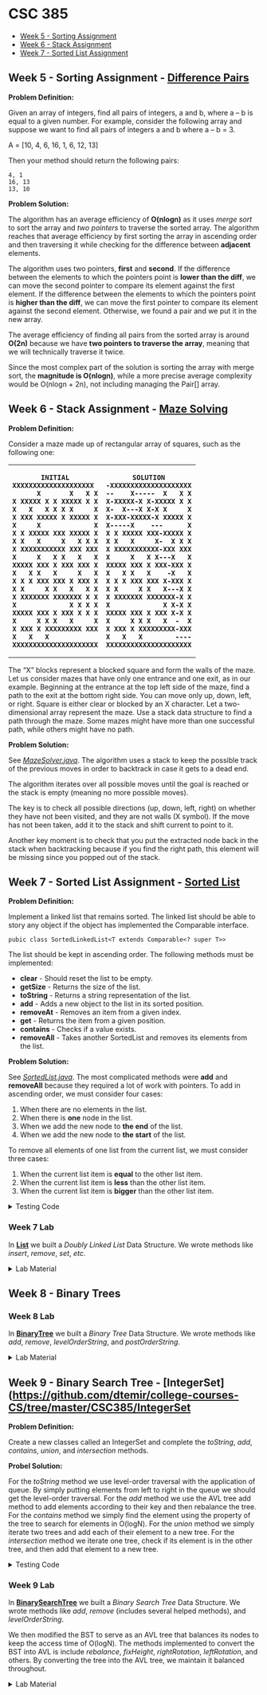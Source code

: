 # CSC 385

- [Week 5 - Sorting Assignment](#week-5---sorting-assignment---difference-pairs)
- [Week 6 - Stack Assignment](#week-6---stack-assignment---maze-solving)
- [Week 7 - Sorted List Assignment](#week-7---sorted-list-assignment---sorted-list)

## Week 5 - Sorting Assignment - [Difference Pairs](https://github.com/dtemir/college-courses-CS/tree/master/CSC385/DifferencePairs)

**Problem Definition:**

Given an array of integers, find all pairs of integers, a and b, where a – b is equal to a given number.
For example, consider the following array and suppose we want to find all pairs of integers a and b where a – b = 3.

A = [10, 4, 6, 16, 1, 6, 12, 13]

Then your method should return the following pairs:

	4, 1
	16, 13
	13, 10 

**Problem Solution:**

The algorithm has an average efficiency of **O(nlogn)** as it uses *merge sort* to sort the array and *two pointers* to traverse the sorted array. The algorithm reaches that average efficiency by first sorting the array in ascending order and then traversing it while checking for the difference between **adjacent** elements.

The algorithm uses two pointers, **first** and **second**. If the difference between the elements to which the pointers point is **lower than the diff**, we can move the second pointer to compare its element against the first element. If the difference between the elements to which the pointers point is **higher than the diff**, we can move the first pointer to compare its element against the second element. Otherwise, we found a pair and we put it in the new array.

The average efficiency of finding all pairs from the sorted array is around **O(2n)** because we have **two pointers to traverse the array**, meaning that we will technically traverse it twice. 

Since the most complex part of the solution is sorting the array with merge sort, the **magnitude is O(nlogn)**, while a more precise average complexity would be O(nlogn + 2n), not including managing the Pair[] array.

## Week 6 - Stack Assignment - [Maze Solving](https://github.com/dtemir/college-courses-CS/tree/master/CSC385/MazeSolving)

**Problem Definition:**

Consider a maze made up of rectangular array of squares, such as the following one:

<table>

<th> 

    INITIAL
    XXXXXXXXXXXXXXXXXXXX 
          X       X   X X
    X XXXXX X X XXXXX X X
    X   X   X X X X     X
    X XXX XXXXX X XXXXX X
    X     X             X
    X X XXXXX XXX XXXXX X
    X X   X     X   X X X
    X XXXXXXXXXXX XXX XXX
    X     X   X X   X   X
    XXXXX XXX X XXX XXX X
    X   X X   X     X   X
    X X X XXX XXX X XXX X
    X X     X X   X   X X
    X XXXXXXX XXXXXXX X X
    X             X X X X
    XXXXX XXX X XXX X X X
    X     X X X   X     X
    X XXX X XXXXXXXXX XXX
    X   X   X            
    XXXXXXXXXXXXXXXXXXXXX

</th> 

<th> 

    SOLUTION
    -XXXXXXXXXXXXXXXXXXXX
    --    X-----  X   X X
    X-XXXXX-X X-XXXXX X X
    X-  X---X X-X X     X
    X-XXX-XXXXX-X XXXXX X
    X-----X    ---      X
    X X XXXXX XXX-XXXXX X
    X X   X     X-  X X X
    X XXXXXXXXXXX-XXX XXX
    X     X   X X---X   X
    XXXXX XXX X XXX-XXX X
    X   X X   X    -X   X
    X X X XXX XXX X-XXX X
    X X     X X   X---X X
    X XXXXXXX XXXXXXX-X X
    X             X X-X X
    XXXXX XXX X XXX X-X X
    X     X X X   X  -  X
    X XXX X XXXXXXXXX-XXX
    X   X   X        ----
    XXXXXXXXXXXXXXXXXXXXX

</th>

</table>

The “X” blocks represent a blocked square and form the walls of the maze. 
Let us consider mazes that have only one entrance and one exit, as in our example. 
Beginning at the entrance at the top left side of the maze, find a path to the exit at the bottom right side. 
You can move only up, down, left, or right. Square is either clear or blocked by an X character. 
Let a two-dimensional array represent the maze. Use a stack data structure to find a path through the maze. 
Some mazes might have more than one successful path, while others might have no path.

**Problem Solution:** 

See [*MazeSolver.java*](https://github.com/dtemir/college-courses-CS/blob/master/CSC385/MazeSolving/src/maze/MazeSolver.java). 
The algorithm uses a stack to keep the possible track of the previous moves in order to backtrack in case it gets to a dead end.

The algorithm iterates over all possible moves until the goal is reached or the stack is empty (meaning no more possible moves).

The key is to check all possible directions (up, down, left, right) on whether they have not been visited, and they are not walls (X symbol).
If the move has not been taken, add it to the stack and shift current to point to it.

Another key moment is to check that you put the extracted node back in the stack when backtracking
because if you find the right path, this element will be missing since you popped out of the stack.

## Week 7 - Sorted List Assignment - [Sorted List](https://github.com/dtemir/college-courses-CS/tree/master/CSC385/SortedList)

**Problem Definition:** 

Implement a linked list that remains sorted. 
The linked list should be able to story any object if the object has implemented the Comparable interface.

    pubic class SortedLinkedList<T extends Comparable<? super T>>

The list should be kept in ascending order. 
The following methods must be implemented:
* **clear** - Should reset the list to be empty.
* **getSize** - Returns the size of the list.
* **toString** - Returns a string representation of the list.
* **add** - Adds a new object to the list in its sorted position.
* **removeAt** - Removes an item from a given index.
* **get** - Returns the item from a given position.
* **contains** - Checks if a value exists.
* **removeAll** - Takes another SortedList and removes its elements from the list.

**Problem Solution:**

See [*SortedList.java*](https://github.com/dtemir/college-courses-CS/blob/master/CSC385/SortedList/src/SortedList.java).
The most complicated methods were **add** and **removeAll** because they required a lot of work with pointers.
To add in ascending order, we must consider four cases: 
1. When there are no elements in the list.
2. When there is **one** node in the list.
3. When we add the new node to **the end** of the list.
4. When we add the new node to **the start** of the list.

To remove all elements of one list from the current list, we must consider three cases:
1. When the current list item is **equal** to the other list item.
2. When the current list item is **less** than the other list item.
3. When the current list item is **bigger** than the other list item.

<details> <summary>Testing Code</summary>

    *****TESTING TOSTRING WITH INTEGERS*********

    Adding [-19, -14, -7, 14, 5, -1, 0, -5, 19, 20]
    List: [-19, -14, -7, -5, -1, 0, 5, 14, 19, 20]
    
    Adding more numbers to same list
    
    Added [5, 12, -18, 2]
    List: [-19, -18, -14, -7, -5, -1, 0, 2, 5, 5, 12, 14, 19, 20]
    
    The above list prints should show a sorted list.
    
    ******TESTING TOSTRING WITH CHARACTERS*******
    
    Added [f, j, k, d, v, l, n, l, k, d]
    List: [d, d, f, j, k, k, l, l, n, v]
    
    The above list should be a sorted list of characters

    ******TESTING CONTAINS*******
    List: [2, 4, 6, 8, 10, 12, 14, 16, 18, 20]
    
    Does the list have 6?	true
    Does the list have 20?	true
    Does the list have -10?	false
    Does the list have 3?	false
    
    Should be 
    true
    true
    false
    false
    
    *******TESTING GET METHOD********
    
    Using list: [0, 1, 3, 3, 6, 7, 8, 14, 16, 19]
    Getting element at position 7: 14
    
    Testing out of bounds index positive value.
    Threw an IndexOutOfBoundsException.  Pass.
    
    Testing out of bounds index negative value.
    Threw an IndexOutOfBoundsException.  Pass.
    
    Testing EmptyCollectionException.
    Threw EmptyCollectionException. Pass.
    
    *******TESTING REMOVEAT********
    
    Using list: [5, 9, 10, 13, 13, 14, 14, 14, 15, 19]
    
    Remove element at position 3: [5, 9, 10, 13, 14, 14, 14, 15, 19]
    
    Remove element at position 0: [9, 10, 13, 14, 14, 14, 15, 19]
    
    Remove element at position size - 1: [9, 10, 13, 14, 14, 14, 15]
    
    Testing out of bounds index positive value.
    Threw an IndexOutOfBoundsException.  Pass.
    
    Testing out of bounds index negative value.
    Threw an IndexOutOfBoundsException.  Pass.
    
    Testing EmptyCollectionException.
    Threw EmptyCollectionException. Pass.
    
    ******TESTING REMOVEALL (INTEGERS)*******
    Using lists 
        list1=[0, 1, 2, 3, 4, 5, 5, 6, 8, 9]
        list2=[0, 2, 4, 7, 9]
    
    list1.removeAll(list2)
        list1=[1, 3, 5, 5, 6, 8]
        list2=[0, 2, 4, 7, 9]
    
    ******TESTING REMOVEALL (CHARS)*******
    Using lists 
        list1=[a, a, n, p, p, p, p, t, t, z]
        list2=[e, e, h, i, v, x]
    
    list1.removeAll(list2)
        list1=[a, a, n, p, p, p, p, t, t, z]
        list2=[e, e, h, i, v, x]
    
    ******TESTING REMOVEALL (CORNER CASES)*******
    Using lists 
        list1=[2, 2, 2, 9, 9]
        list2=[2, 9]
    
    list1.removeAll(list2)
        list1=[]
        list2=[2, 9]
    
    Using lists 
        list1=[1, 2, 3, 4]
        list1=[1, 2, 3, 4]
    
    list1.removeAll(list2)
        list1=[]
        list1=[]

</details>

### Week 7 Lab

In [**List**](https://github.com/dtemir/college-courses-CS/blob/master/CSC385/List)
we built a *Doubly Linked List* Data Structure. 
We wrote methods like *insert*, *remove*, *set*, *etc.*

<details> <summary>Lab Material</summary>
    public static void main(String[] args) {

		DoublyLinkedList<Integer> dll = new DoublyLinkedList<Integer>();

		for (int i = 0; i < 10; i++) {
			dll.insert(i, (i + 1) * 10);
		}

		dll.insert(0, 200);
		dll.insert(5, 500);
		dll.insert(2, 600);
		System.out.println(dll);

		dll.removeAt(0);
		System.out.println(dll);

		dll.removeAt(dll.getSize() - 1);
		System.out.println(dll);

		dll.removeAt(3);
		System.out.println(dll);

		dll.removeAt(7);

		System.out.println(dll);
	}    

    [Out]
    [200, 10, 600, 20, 30, 40, 500, 50, 60, 70, 80, 90, 100]
    [10, 600, 20, 30, 40, 500, 50, 60, 70, 80, 90, 100]
    [10, 600, 20, 30, 40, 500, 50, 60, 70, 80, 90]
    [10, 600, 20, 40, 500, 50, 60, 70, 80, 90]
    [10, 600, 20, 40, 500, 50, 60, 80, 90]

</details>

## Week 8 - Binary Trees

### Week 8 Lab

In [**BinaryTree**](https://github.com/dtemir/college-courses-CS/blob/master/CSC385/BinaryTree)
we built a *Binary Tree* Data Structure.
We wrote methods like *add*, *remove*, *levelOrderString*, and *postOrderString*.

<details> <summary>Lab Material</summary>

	public static void main(String[] args) {
		
		BinaryTree<String> bt = new BinaryTree<>();

		System.out.println("Height of the tree is " + bt.getHeight());
		
		bt.add("A");
		bt.add("B");
		bt.add("C");
		bt.add("D");
		bt.add("E");
		bt.add("F");
		
		System.out.println(bt);
		
		bt.remove("A");

		System.out.println(bt);
		
		bt.remove("F");
		
		System.out.println(bt);

	}

	Height of the tree is 2
	{ A B C D E F }
	{ F B C D E }
	{ E B C D }

</details>


## Week 9 - Binary Search Tree - [IntegerSet](https://github.com/dtemir/college-courses-CS/tree/master/CSC385/IntegerSet

**Problem Definition:**

Create a new classes called an IntegerSet and complete the *toString*, *add*, *contains*, *union*, and *intersection* methods.

**Probel Solution:**

For the *toString* method we use level-order traversal with the application of queue. 
By simply putting elements from left to right in the queue we should get the level-order traversal.
For the *add* method we use the AVL tree add method to add elements according to their key and then rebalance the tree.
For the *contains* method we simply find the element using the property of the tree to search for elements in O(logN).
For the *union* method we simply iterate two trees and add each of their element to a new tree.
For the *intersection* method we iterate one tree, check if its element is in the other tree, and then add that element to a new tree.

<details> <summary> Testing Code </summary>

	

	Testing Add and Contains Methods

	Added {5, 4, 6, 7} to the IntegerSet
	The resulting tree: { 5 4 6 7 }

	Added 8 to the IntegerSet
	The updated IntegerSet: { 5 4 7 6 8 }

	Checking if the IntegerSet contains 23: false
	-----------
	Testing IntegerSet constructor with an array {40, 23, 80, 23, 0, 100}

	IntegerSet: { 40 23 80 0 100 }
	-----------
	Testing IntegerSet { 5 4 7 6 8 } intersection with another IntegerSet { 6 3 8 10 }

	Their intersection: { 6 8 }
	-----------
	Testing IntegerSet { 5 4 7 6 8 } union with with another IntegerSet { 6 3 8 10 }

	Their union: { 5 4 7 3 6 8 10 }
	-----------
	Provided tests

	IntegerSet { 3 2 4 1 }
	Contains 3? true
	Contains 6? false

	IntegerSet { 3 2 4 1 } intersects with { 6 4 7 3 5 }
	Intersection: { 3 4 }

	IntegerSet { 2 1 3 } unions with { 3 6 }
	Union: { 2 1 3 6 }


</details>

### Week 9 Lab

In [**BinarySearchTree**](https://github.com/dtemir/college-courses-CS/blob/master/CSC385/BinarySearchTree)
we built a *Binary Search Tree* Data Structure.
We wrote methods like *add*, *remove* (includes several helped methods), and *levelOrderString*.

We then modified the BST to serve as an AVL tree that balances its nodes to keep the access time of O(logN).
The methods implemented to convert the BST into AVL is include *rebalance*, *fixHeight*, *rightRotation*, *leftRotation*, and others.
By converting the tree into the AVL tree, we maintain it balanced throughout.

<details> <summary>Lab Material</summary>

	public static void main(String[] args) {
		
		System.out.println("Testing general Binary Search Tree");
		BinarySearchTree<Integer> bst = new BinarySearchTree<>();
		bst.add(50);
		bst.add(25);
		bst.add(75);
		bst.add(12);
		bst.add(30);
		bst.add(65);
		bst.add(85);
		bst.add(2);
		System.out.println("Height of the BST: " + bst.getHeight());
		System.out.println("Level Order Traversal of the BST");
		System.out.println(bst);
		System.out.println("---------");
		
		System.out.println("Current size is " + bst.getSize());
		bst.add(25);
		System.out.println("After adding 25 again, the size is same " + bst.getSize());
		bst.remove(50);
		System.out.println("After removing 50, the BST is");
		System.out.println(bst);
		System.out.println("---------");
		
		System.out.println("Testing AVL Tree");
		BinarySearchTree<Integer> bst2 = new BinarySearchTree<>();
		for (int i = 1; i <= 1024; i++) {
			bst2.add(i);
		}
		System.out.println("Height of the tree: " + bst2.getHeight());
		System.out.println("Level Order Traversal of the AVL Tree");
		System.out.println(bst2);
		System.out.println("---------");
		
		System.out.println("After removing 4, 5, and 6");
		bst2.remove(4);
		bst2.remove(5);
		bst2.remove(6);
		System.out.println("Height of the tree: " + bst2.getHeight());
		System.out.println("Level Order Traversal of the AVL Tree");
		System.out.println(bst2);
		System.out.println();
	
	}	

	Testing general Binary Search Tree
	Height of the BST: 3
	Level Order Traversal of the BST
	{ (50 | 25 | 75 )  (25 | 12 | 30 )  (75 | 65 | 85 )  (12 | 2 |  )  (30 |  |  )  (65 |  |  )  (85 |  |  )  (2 |  |  )  }
	---------
	Current size is 8
	After adding 25 again, the size is same 8
	After removing 50, the BST is
	{ (65 | 25 | 75 )  (25 | 12 | 30 )  (75 |  | 85 )  (12 | 2 |  )  (30 |  |  )  (85 |  |  )  (2 |  |  )  }
	---------
	Testing AVL Tree
	Height of the tree: 10
	Level Order Traversal of the AVL Tree
	{ (512 | 256 | 768 )  (256 | 128 | 384 )  (768 | 640 | 896 )  (128 | 64 | 192 )  (384 | 320 | 448 )...
	---------
	After removing 4, 5, and 6
	Height of the tree: 10
	Level Order Traversal of the AVL Tree
	{ (512 | 256 | 768 )  (256 | 128 | 384 )  (768 | 640 | 896 )  (128 | 64 | 192 )  (384 | 320 | 448 )...

</details>
